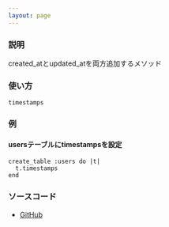 ```yaml
---
layout: page
---
```

### 説明
created_atとupdated_atを両方追加するメソッド

### 使い方
    timestamps

### 例
#### usersテーブルにtimestampsを設定
    create_table :users do |t|
      t.timestamps
    end

### ソースコード
* [GitHub](https://github.com/rails/rails/blob/f33d52c95217212cbacc8d5e44b5a8e3cdc6f5b3/activerecord/lib/active_record/connection_adapters/abstract/schema_definitions.rb#L593)